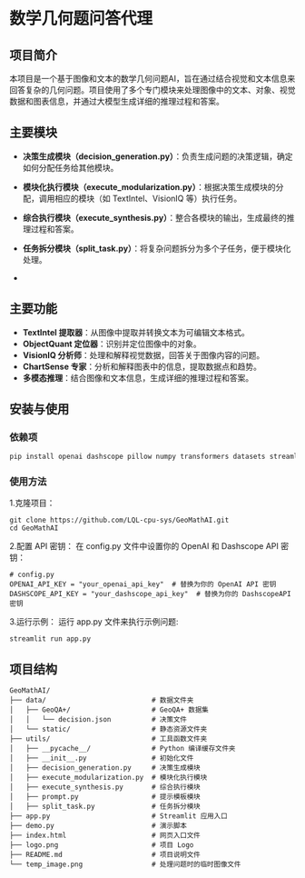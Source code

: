 # 数学几何题问答代理

## 项目简介
本项目是一个基于图像和文本的数学几何问题AI，旨在通过结合视觉和文本信息来回答复杂的几何问题。项目使用了多个专门模块来处理图像中的文本、对象、视觉数据和图表信息，并通过大模型生成详细的推理过程和答案。

## 主要模块
- **决策生成模块（decision_generation.py）**：负责生成问题的决策逻辑，确定如何分配任务给其他模块。

- **模块化执行模块（execute_modularization.py）**：根据决策生成模块的分配，调用相应的模块（如 TextIntel、VisionIQ 等）执行任务。

- **综合执行模块（execute_synthesis.py）**：整合各模块的输出，生成最终的推理过程和答案。

- **任务拆分模块（split_task.py）**：将复杂问题拆分为多个子任务，便于模块化处理。
- 
## 主要功能
- **TextIntel 提取器**：从图像中提取并转换文本为可编辑文本格式。
- **ObjectQuant 定位器**：识别并定位图像中的对象。
- **VisionIQ 分析师**：处理和解释视觉数据，回答关于图像内容的问题。
- **ChartSense 专家**：分析和解释图表中的信息，提取数据点和趋势。
- **多模态推理**：结合图像和文本信息，生成详细的推理过程和答案。

## 安装与使用

### 依赖项

```bash
pip install openai dashscope pillow numpy transformers datasets streamlit
```

### 使用方法
1.克隆项目：
```
git clone https://github.com/LQL-cpu-sys/GeoMathAI.git
cd GeoMathAI
```
2.配置 API 密钥：
在 config.py 文件中设置你的 OpenAI 和 Dashscope API 密钥：
```
# config.py
OPENAI_API_KEY = "your_openai_api_key"  # 替换为你的 OpenAI API 密钥
DASHSCOPE_API_KEY = "your_dashscope_api_key"  # 替换为你的 DashscopeAPI密钥
```
3.运行示例：
运行 app.py 文件来执行示例问题:
```
streamlit run app.py
```

## 项目结构
```
GeoMathAI/
├── data/                          # 数据文件夹
│   ├── GeoQA+/                    # GeoQA+ 数据集
│   │   └── decision.json          # 决策文件
│   └── static/                    # 静态资源文件夹
├── utils/                         # 工具函数文件夹
│   ├── __pycache__/               # Python 编译缓存文件夹
│   ├── __init__.py                # 初始化文件
│   ├── decision_generation.py     # 决策生成模块
│   ├── execute_modularization.py  # 模块化执行模块
│   ├── execute_synthesis.py       # 综合执行模块
│   ├── prompt.py                  # 提示模板模块
│   ├── split_task.py              # 任务拆分模块
├── app.py                         # Streamlit 应用入口
├── demo.py                        # 演示脚本
├── index.html                     # 网页入口文件
├── logo.png                       # 项目 Logo
├── README.md                      # 项目说明文件
└── temp_image.png                 # 处理问题时的临时图像文件
```
